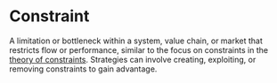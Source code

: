 # Constraint

A limitation or bottleneck within a system, value chain, or market that restricts flow or performance, similar to the focus on constraints in the [theory of constraints](https://en.wikipedia.org/wiki/Theory_of_constraints). Strategies can involve creating, exploiting, or removing constraints to gain advantage.
